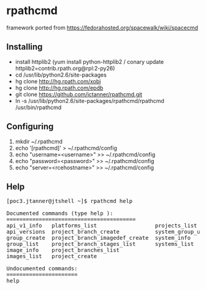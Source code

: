 rpathcmd
========

framework ported from https://fedorahosted.org/spacewalk/wiki/spacecmd

## Installing
* install httplib2 (yum install python-httplib2 / conary update httplib2=contrib.rpath.org@rpl:2-py26)
* cd /usr/lib/python2.6/site-packages
* hg clone http://hg.rpath.com/xobj
* hg clone http://hg.rpath.com/epdb
* git clone https://github.com/jctanner/rpathcmd.git
* ln -s /usr/lib/python2.6/site-packages/rpathcmd/rpathcmd /usr/bin/rpathcmd

## Configuring

1. mkdir ~/.rpathcmd
1. echo '[rpathcmd]' > ~/.rpathcmd/config
1. echo "username=\<username\>" >> ~/.rpathcmd/config
1. echo "password=\<password\>" >> ~/.rpathcmd/config
1. echo "server=\<rcehostname\>" >> ~/.rpathcmd/config


## Help

<pre>
[poc3.jtanner@jtshell ~]$ rpathcmd help

Documented commands (type help <topic>):
========================================
api_v1_info   platforms_list                  projects_list      
api_versions  project_branch_create           system_group_update
group_create  project_branch_imagedef_create  system_info        
group_list    project_branch_stages_list      systems_list       
image_info    project_branches_list         
images_list   project_create                

Undocumented commands:
======================
help
</pre>
